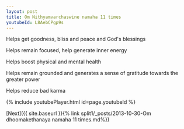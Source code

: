 ```yaml
---
layout: post
title: Om Nithyamvarchaswine namaha 11 times
youtubeId: L8AebCPgp9s
---
```

 
 
Helps get goodness, bliss and peace and God's blessings
 
Helps remain focused, help generate inner energy 
 
Helps boost physical and mental health 
 
Helps remain grounded and generates a sense of gratitude towards the greater power 
 
Helps reduce bad karma
 
 
 
 


{% include youtubePlayer.html id=page.youtubeId %}
 
[Next]({{ site.baseurl }}{% link  split1/_posts/2013-10-30-Om dhoomakethanaya namaha 11 times.md%})
 

